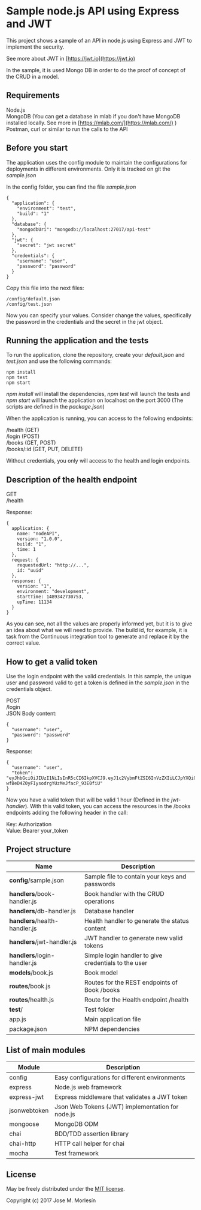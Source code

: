 # Sample node.js API using Express and JWT

This project shows a sample of an API in node.js using Express and JWT to implement the security.
  
See more about JWT in [https://jwt.io](https://jwt.io)  

In the sample, it is used Mongo DB in order to do the proof of concept of the CRUD in a model.

Requirements
------------

Node.js  
MongoDB (You can get a database in mlab if you don't have MongoDB installed locally. See more in [https://mlab.com/](https://mlab.com/) )   
Postman, curl or similar to run the calls to the API

Before you start
----------------
The application uses the config module to maintain the configurations for deployments in different environments. Only it is tracked on git the *sample.json*  

In the config folder, you can find the file *sample.json*   

```
{
  "application": {
    "environment": "test",
    "build": "1"
  },
  "database": {
    "mongodbUri": "mongodb://localhost:27017/api-test"
  },
  "jwt": {
    "secret": "jwt secret"
  },
  "credentials": {
    "username": "user",
    "password": "password"
  }
}
```

Copy this file into the next files:  
```
/config/default.json  
/config/test.json  
```

Now you can specify your values. Consider change the values, specifically the password in the credentials and the secret in the jwt object.  

 
Running the application and the tests
-------------------------------------

To run the application, clone the repository, create your *default.json* and *test.json* and use the following commands:

```
npm install
npm test
npm start

```

*npm install* will install the dependencies, *npm test* will launch the tests and *npm start* will launch the application on localhost on the port 3000 (The scripts are defined in the *package.json*)

When the application is running, you can access to the following endpoints:

/health (GET)   
/login (POST)  
/books (GET, POST)    
/books/:id (GET, PUT, DELETE)

Without credentials, you only will access to the health and login endpoints.  

Description of the health endpoint 
----------------------------------

GET  
/health

Response:  
```
{
  application: {
    name: "nodeAPI",
    version: "1.0.0",
    build: "1",
    time: 1
  },
  request: {
    requestedUrl: "http://...",
    id: "uuid"
  },
  response: {
    version: "1",
    environment: "development",
    startTime: 1489342730753,
    upTime: 11134
  }
}
```
As you can see, not all the values are properly informed yet, but it is to give an idea about what we will need to provide. The build id, for example, it is task from the Continuous integration tool to generate and replace it by the correct value.

How to get a valid token
------------------------

Use the login endpoint with the valid credentials. In this sample, the unique user and password valid to get a token is defined in the *sample.json* in the credentials object.  

POST  
/login  
JSON Body content:  
```
{
  "username": "user",
  "password": "password"
}
```

Response:
```
{
  "username": "user",
  "token": "eyJhbGciOiJIUzI1NiIsInR5cCI6IkpXVCJ9.eyJ1c2VybmFtZSI6InVzZXIiLCJpYXQiOjE0ODkzNDM2MzIsImV4cCI6MTQ4OTM0NzIzMn0.snbJCXU-wfBeD4Z0yFIysodrgYUzMeJfacP_93E0fiU"
}
```

Now you have a valid token that will be valid 1 hour (Defined in the *jwt-handler*).
With this valid token, you can access the resources in the /books endpoints adding the following header in the call: 

Key: Authorization  
Value: Bearer your_token


Project structure
-----------------

| Name                            | Description                                          |
|---------------------------------|------------------------------------------------------|
| **config**/sample.json          | Sample file to contain your keys and passwords       |
| **handlers**/book-handler.js    | Book handler with the CRUD operations                |
| **handlers**/db-handler.js      | Database handler                                     |
| **handlers**/health-handler.js  | Health handler to generate the status content        |
| **handlers**/jwt-handler.js     | JWT handler to generate new valid tokens             |
| **handlers**/login-handler.js   | Simple login handler to give credentials to the user |
| **models**/book.js              | Book model                                           |
| **routes**/book.js              | Routes for the REST endpoints of Book /books         |
| **routes**/health.js            | Route for the Health endpoint /health                |
| **test**/                       | Test folder                                          |
| app.js                          | Main application file                                |
| package.json                    | NPM dependencies                                     |


List of main modules
---------------

| Module       | Description                                      |
|--------------|--------------------------------------------------|
| config       | Easy configurations for different environments   |
| express      | Node.js web framework                            |
| express-jwt  | Express middleware that validates a JWT token    |
| jsonwebtoken | Json Web Tokens (JWT) implementation for node.js |
| mongoose     | MongoDB ODM                                      |
| chai         | BDD/TDD assertion library                        |
| chai-http    | HTTP call helper for chai                        |
| mocha        | Test framework                                   |


License
-------

May be freely distributed under the [MIT license](https://github.com/jmmorlesin/node-api/blob/master/LICENSE).

Copyright (c) 2017 Jose M. Morlesín 